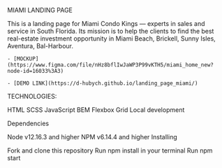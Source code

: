 MIAMI LANDING PAGE

This is a landing page for Miami Condo Kings — experts in sales and service in South Florida. Its mission is to help the clients to find the best real-estate investment opportunity in Miami Beach, Brickell, Sunny Isles, Aventura, Bal-Harbour.


    - [MOCKUP](https://www.figma.com/file/nHz8bflIwJaWP3P99vKTH5/miami_home_new?node-id=16033%3A3)

    - [DEMO LINK](https://d-hubych.github.io/landing_page_miami/)


TECHNOLOGIES:

HTML
SCSS
JavaScript
BEM
Flexbox
Grid
Local development

Dependencies

Node v12.16.3 and higher
NPM v6.14.4 and higher
Installing

Fork and clone this repository
Run npm install in your terminal
Run npm start
